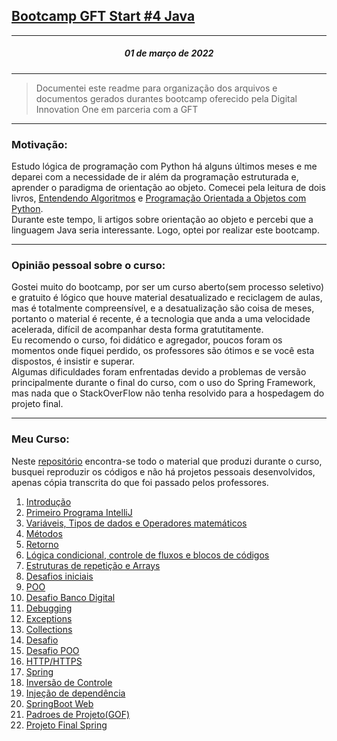 ## [Bootcamp GFT Start #4 Java](https://web.dio.me/track/gft-start-4-java)

---
##### <p align=center> 01 de março de 2022</p>

---
>Documentei este readme para organização dos arquivos e documentos gerados
durantes bootcamp oferecido pela Digital Innovation One em parceria com a GFT
---
### Motivação:   


Estudo lógica de programação com Python há alguns últimos meses e me deparei com
a necessidade de ir além da programação estruturada e, aprender o paradigma de orientação
ao objeto. Comecei pela leitura de dois livros,
[Entendendo Algoritmos](https://isbndb.com/book/9788575225639) e 
[Programação Orientada a Objetos com Python](https://www.amazon.com.br/Programa%C3%A7%C3%A3o-Orientada-Objetos-com-Python-ebook/dp/B083ZYRY9C).  
Durante este tempo, li artigos sobre orientação ao objeto e percebi que a linguagem Java seria interessante. Logo, optei por realizar este bootcamp.  

---
### Opinião pessoal sobre o curso:  
Gostei muito do bootcamp, por ser um curso aberto(sem processo seletivo) e gratuito é lógico que houve material desatualizado e reciclagem de aulas,
mas é totalmente compreensível, e a desatualização são coisa de meses, portanto o material é recente, é a tecnologia que anda a uma velocidade acelerada,
difícil de acompanhar desta forma gratutitamente.   
Eu recomendo o curso, foi didático e agregador, poucos foram os momentos onde fiquei perdido, os professores são ótimos e se você esta dispostos, é
insistir e superar.   
Algumas dificuldades foram enfrentadas devido a problemas de versão principalmente durante o final do curso, com o uso do Spring Framework, mas nada que
o StackOverFlow não tenha resolvido para a hospedagem do projeto final.

---
### Meu Curso:  
Neste [repositório](https://github.com/marcelopd20/dio-desafio-github-1-repo) encontra-se todo o material que produzi durante o curso, busquei reproduzir os códigos e não há projetos pessoais desenvolvidos, apenas
cópia transcrita do que foi passado pelos professores.

1. [Introdução](https://github.com/marcelopd20/dio-desafio-github-1-repo/tree/main/EstudosJava/Introducao)
2. [Primeiro Programa IntelliJ](https://github.com/marcelopd20/dio-desafio-github-1-repo/tree/main/EstudosJava/primeiro-programa-intellij)
3. [Variáveis, Tipos de dados e Operadores matemáticos](https://github.com/marcelopd20/dio-desafio-github-1-repo/tree/main/EstudosJava/Var-e-outros)
4. [Métodos](https://github.com/marcelopd20/dio-desafio-github-1-repo/tree/main/EstudosJava/Metodos)
4. [Retorno](https://github.com/marcelopd20/dio-desafio-github-1-repo/tree/main/EstudosJava/Retorno)
4. [Lógica condicional, controle de fluxos e blocos de códigos](https://github.com/marcelopd20/dio-desafio-github-1-repo/tree/main/EstudosJava/LogCondContFluxBloc)
4. [Estruturas de repetição e Arrays](https://github.com/marcelopd20/dio-desafio-github-1-repo/tree/main/EstudosJava/EstruturaReeti%C3%A7%C3%A3oArray)
4. [Desafios iniciais](https://github.com/marcelopd20/dio-desafio-github-1-repo/tree/main/EstudosJava/DesafiosIniciais)
4. [POO](https://github.com/marcelopd20/dio-desafio-github-1-repo/tree/main/EstudosJava/POO)
4. [Desafio Banco Digital](https://github.com/marcelopd20/dio-desafio-github-1-repo/tree/main/EstudosJava/DesafioBanco)
4. [Debugging](https://github.com/marcelopd20/dio-desafio-github-1-repo/tree/main/EstudosJava/Debug)
4. [Exceptions](https://github.com/marcelopd20/dio-desafio-github-1-repo/tree/main/EstudosJava/Exceptions)
4. [Collections](https://github.com/marcelopd20/dio-desafio-github-1-repo/tree/main/EstudosJava/Collections)
4. [Desafio](https://github.com/marcelopd20/dio-desafio-github-1-repo/tree/main/EstudosJava/Desafios)
4. [Desafio POO](https://github.com/marcelopd20/dio-desafio-github-1-repo/tree/main/EstudosJava/Desafio-POO-dio)
4. [HTTP/HTTPS](https://github.com/marcelopd20/dio-desafio-github-1-repo/tree/main/EstudosJava/HTTPexemplo)
4. [Spring](https://github.com/marcelopd20/dio-desafio-github-1-repo/tree/main/EstudosJava/Spring)
4. [Inversão de Controle](https://github.com/marcelopd20/dio-desafio-github-1-repo/tree/main/EstudosJava/inversaoDeControle)
4. [Injeção de dependência](https://github.com/marcelopd20/dio-desafio-github-1-repo/tree/main/EstudosJava/injecaoDeDepdendencia)
4. [SpringBoot Web](https://github.com/marcelopd20/dio-desafio-github-1-repo/tree/main/EstudosJava/springbootweb)
4. [Padroes de Projeto(GOF)](https://github.com/marcelopd20/dio-desafio-github-1-repo/tree/main/EstudosJava/PadroesDeProjeto)
4. [Projeto Final Spring](https://github.com/marcelopd20/dio-desafio-github-1-repo/tree/main/EstudosJava/padroesProjetoSpring)
